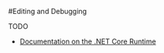 
#Editing and Debugging



TODO



 * [Documentation on the .NET Core Runtime](Documentation/README.md)
